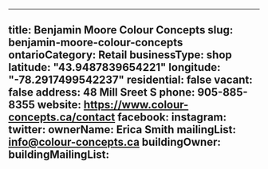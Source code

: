 
---
title: Benjamin Moore Colour Concepts
slug: benjamin-moore-colour-concepts
ontarioCategory: Retail
businessType: shop
latitude: "43.9487839654221"
longitude: "-78.2917499542237"
residential: false
vacant: false
address: 48 Mill Sreet S
phone: 905-885-8355
website: https://www.colour-concepts.ca/contact
facebook: 
instagram: 
twitter: 
ownerName: Erica Smith
mailingList: info@colour-concepts.ca
buildingOwner: 
buildingMailingList: 
---


